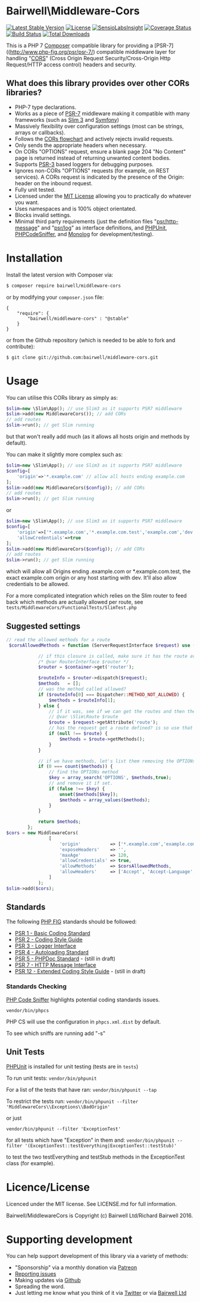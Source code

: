 # Bairwell\Middleware-Cors

[![Latest Stable Version](https://poser.pugx.org/bairwell/middleware-cors/v/stable)](https://packagist.org/packages/bairwell/middleware-cors)
[![License](https://poser.pugx.org/bairwell/middleware-cors/license)](https://packagist.org/packages/bairwell/middleware-cors)
[![SensioLabsInsight](https://insight.sensiolabs.com/projects/8aea9987-e478-4faa-a3fe-728e9423b4e7/mini.png)](https://insight.sensiolabs.com/projects/8aea9987-e478-4faa-a3fe-728e9423b4e7)
[![Coverage Status](https://coveralls.io/repos/bairwell/middleware-cors/badge.svg?branch=master&service=github)](https://coveralls.io/github/bairwell/middleware-cors?branch=master)
[![Build Status](https://travis-ci.org/bairwell/middleware-cors.svg?branch=master)](https://travis-ci.org/bairwell/middleware-cors)
[![Total Downloads](https://poser.pugx.org/bairwell/middleware-cors/downloads)](https://packagist.org/packages/bairwell/middleware-cors)

This is a PHP 7 [Composer](https://getcomposer.org/) compatible library for providing a [PSR-7]((http://www.php-fig.org/psr/psr-7/) compatible middleware layer for handling
"[CORS](https://developer.mozilla.org/en-US/docs/Web/HTTP/Access_control_CORS)" (Cross Origin Request Security/Cross-Origin Http Request/HTTP access control) headers and security.

## What does this library provides over other CORs libraries?

* PHP-7 type declarations.
* Works as a piece of [PSR-7](http://www.php-fig.org/psr/psr-7/) middleware making it compatible with many frameworks (such as [Slim 3](http://slimframework.com) and [Symfony](http://symfony.com/blog/psr-7-support-in-symfony-is-here))
* Massively flexibility over configuration settings (most can be strings, arrays or callbacks).
* Follows the [CORs flowchart](http://www.html5rocks.com/static/images/cors_server_flowchart.png) and actively rejects invalid requests.
* Only sends the appropriate headers when necessary.
* On CORs "OPTIONS" request, ensure a blank page 204 "No Content" page is returned instead of returning unwanted content bodies.
* Supports [PSR-3](http://www.php-fig.org/psr/psr-3/) based loggers for debugging purposes.
* Ignores non-CORs "OPTIONS" requests (for example, on REST services). A CORs request is indicated by the presence of the Origin: header on the inbound request.
* Fully unit tested.
* Licensed under the [MIT License](https://opensource.org/licenses/MIT) allowing you to practically do whatever you want.
* Uses namespaces and is 100% object orientated.
* Blocks invalid settings.
* Minimal third party requirements (just the definition files "[psr/http-message](https://github.com/php-fig/http-message)" and "[psr/log](https://github.com/php-fig/log)" as interface definitions, and [PHPUnit](https://phpunit.de/), [PHPCodeSniffer](http://www.squizlabs.com/php-codesniffer), and [Monolog](https://github.com/Seldaek/monolog) for development/testing).

# Installation
Install the latest version with Composer via:

```bash
$ composer require bairwell/middleware-cors
```

or by modifying your `composer.json` file:
````
{
    "require": {
        "bairwell/middleware-cors" : "@stable"
    }
}
````

or from the Github repository (which is needed to be able to fork and contribute):
````
$ git clone git://github.com:bairwell/middleware-cors.git
````

# Usage

You can utilise this CORs library as simply as:

```php
$slim=new \Slim\App(); // use Slim3 as it supports PSR7 middleware
$slim->add(new MiddlewareCors()); // add CORs
// add routes
$slim->run(); // get Slim running
```

but that won't really add much (as it allows all hosts origin and methods by default).

You can make it slightly more complex such as:

```php
$slim=new \Slim\App(); // use Slim3 as it supports PSR7 middleware
$config=[
    'origin'=>'*.example.com' // allow all hosts ending example.com
];
$slim->add(new MiddlewareCors($config)); // add CORs
// add routes
$slim->run(); // get Slim running
```

or

```php
$slim=new \Slim\App(); // use Slim3 as it supports PSR7 middleware
$config=[
    'origin'=>['*.example.com','*.example.com.test','example.com','dev.*',
    'allowCredentials'=>true
];
$slim->add(new MiddlewareCors($config)); // add CORs
// add routes
$slim->run(); // get Slim running
```

which will allow all Origins ending .example.com or *.example.com.test, the exact example.com origin or
any host starting with dev. It'll also allow credentials to be allowed.

For a more complicated integration which relies on the Slim router to feed back which methods are actually
allowed per route, see ``tests/MiddlewareCors/FunctionalTests/SlimTest.php``

## Suggested settings
```php
// read the allowed methods for a route
 $corsAllowedMethods = function (ServerRequestInterface $request) use ($container) : array {

            // if this closure is called, make sure it has the route available in the container.
            /* @var RouterInterface $router */
            $router = $container->get('router');

            $routeInfo = $router->dispatch($request);
            $methods   = [];
            // was the method called allowed?
            if ($routeInfo[0] === Dispatcher::METHOD_NOT_ALLOWED) {
                $methods = $routeInfo[1];
            } else {
                // if it was, see if we can get the routes and then the methods from it.
                // @var \Slim\Route $route
                $route = $request->getAttribute('route');
                // has the request get a route defined? is so use that
                if (null !== $route) {
                    $methods = $route->getMethods();
                }
            }

            // if we have methods, let's list them removing the OPTIONs one.
            if (0 === count($methods)) {
                // find the OPTIONs method
                $key = array_search('OPTIONS', $methods,true);
                // and remove it if set.
                if (false !== $key) {
                    unset($methods[$key]);
                    $methods = array_values($methods);
                }
            }

            return $methods;
        };
$cors = new MiddlewareCors(
                [
                    'origin'           => ['*.example.com','example.com','*.example.com.test','192.168.*','10.*'],
                    'exposeHeaders'    => '',
                    'maxAge'           => 120,
                    'allowCredentials' => true,
                    'allowMethods'     => $corsAllowedMethods,
                    'allowHeaders'     => ['Accept', 'Accept-Language', 'Authorization', 'Content-Type','DNT','Keep-Alive','User-Agent','X-Requested-With','If-Modified-Since','Cache-Control','Origin'],
                ]
            );
$slim->add($cors);
```
## Standards

The following [PHP FIG](http://www.php-fig.org/psr/) standards should be followed:

 * [PSR 1 - Basic Coding Standard](http://www.php-fig.org/psr/psr-1/)
 * [PSR 2 - Coding Style Guide](http://www.php-fig.org/psr/psr-2/)
 * [PSR 3 - Logger Interface](http://www.php-fig.org/psr/psr-3/)
 * [PSR 4 - Autoloading Standard](http://www.php-fig.org/psr/psr-4/)
 * [PSR 5 - PHPDoc Standard](https://github.com/phpDocumentor/fig-standards/tree/master/proposed) - (still in draft)
 * [PSR 7 - HTTP Message Interface](http://www.php-fig.org/psr/psr-7/) 
 * [PSR 12 - Extended Coding Style Guide](https://github.com/php-fig/fig-standards/blob/master/proposed/extended-coding-style-guide.md) - (still in draft)
 
### Standards Checking
[PHP Code Sniffer](https://github.com/squizlabs/PHP_CodeSniffer/) highlights potential coding standards issues.

`vendor/bin/phpcs`

PHP CS will use the configuration in `phpcs.xml.dist` by default.

To see which sniffs are running add "-s"

## Unit Tests
[PHPUnit](http://phpunit.de) is installed for unit testing (tests are in `tests`)

To run unit tests:
`vendor/bin/phpunit`

For a list of the tests that have ran:
`vendor/bin/phpunit --tap`

To restrict the tests run:
`vendor/bin/phpunit --filter 'MiddlewareCors\\Exceptions\\BadOrigin'`

or just

`vendor/bin/phpunit --filter 'ExceptionTest'`

for all tests which have "Exception" in them and:
`vendor/bin/phpunit --filter '(ExceptionTest::testEverything|ExceptionTest::testStub)'`

to test the two testEverything and testStub methods in the ExceptionTest class (for example).

# Licence/License

Licenced under the MIT license. See LICENSE.md for full information.

Bairwell/MiddlewareCors is Copyright (c) Bairwell Ltd/Richard Bairwell 2016.

# Supporting development

You can help support development of this library via a variety of methods:

 * "Sponsorship" via a monthly donation via [Patreon](https://www.patreon.com/rbairwell)
 * [Reporting issues](https://github.com/bairwell/middleware-cors/issues)
 * Making updates via [Github](https://github.com/bairwell/middleware-cors)
 * Spreading the word.
 * Just letting me know what you think of it via [Twitter](http://twitter.com/rbairwell) or via [Bairwell Ltd](http://www.bairwell.com)

